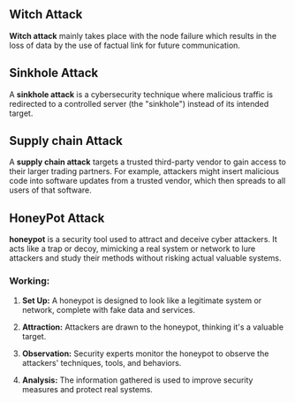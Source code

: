 ## Witch Attack

**Witch attack** mainly takes place with the node failure which results in the loss of data by the use of factual link for future communication.

## Sinkhole Attack

A **sinkhole attack** is a cybersecurity technique where malicious traffic is redirected to a controlled server (the "sinkhole") instead of its intended target.

## Supply chain Attack
A **supply chain attack** targets a trusted third-party vendor to gain access to their larger trading partners. For example, attackers might insert malicious code into software updates from a trusted vendor, which then spreads to all users of that software.


## HoneyPot Attack

**honeypot** is a security tool used to attract and deceive cyber attackers. It acts like a trap or decoy, mimicking a real system or network to lure attackers and study their methods without risking actual valuable systems.

### Working:

1. **Set Up:** A honeypot is designed to look like a legitimate system or network, complete with fake data and services.
    
2. **Attraction:** Attackers are drawn to the honeypot, thinking it's a valuable target.
    
3. **Observation:** Security experts monitor the honeypot to observe the attackers' techniques, tools, and behaviors.
    
4. **Analysis:** The information gathered is used to improve security measures and protect real systems.

